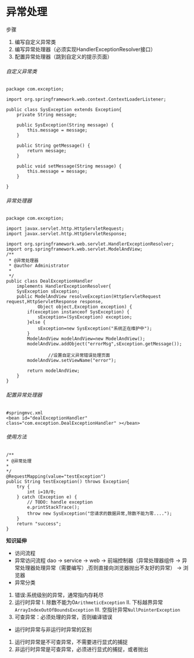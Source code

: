 # 异常处理
步骤
1. 编写自定义异常类
2. 编写异常处理器（必须实现HandlerExceptionResolver接口）
3. 配置异常处理器（跳到自定义的提示页面）

###### 自定义异常类

```
package com.exception;

import org.springframework.web.context.ContextLoaderListener;

public class SysException extends Exception{
    private String message;
	
    public SysException(String message) {
        this.message = message;
    }

    public String getMessage() {
        return message;
    }

    public void setMessage(String message) {
        this.message = message;
    }
	
}
```
###### 异常处理器

```
package com.exception;

import javax.servlet.http.HttpServletRequest;
import javax.servlet.http.HttpServletResponse;

import org.springframework.web.servlet.HandlerExceptionResolver;
import org.springframework.web.servlet.ModelAndView;
/**
 * @异常处理器
 * @author Administrator
 *
 */
public class DealExceptionHandler 
    implements HandlerExceptionResolver{
	SysException sException;
	public ModelAndView resolveException(HttpServletRequest request,HttpServletResponse response, 
            Object object,Exception exception) {
		if(exception instanceof SysException) {
		    sException=(SysException) exception;
		}else {
		    sException=new SysException("系统正在维护中");
		}
		ModelAndView modelAndView=new ModelAndView();
		modelAndView.addObject("errorMsg",sException.getMessage());
                
                //设置自定义异常错误处理页面
		modelAndView.setViewName("error");
		
		return modelAndView;
	}
}

```
###### 配置异常处理器

```
#springmvc.xml
<bean id="dealExceptionHandler" class="com.exception.DealExceptionHandler" ></bean>
```
###### 使用方法

```
/**
* @异常处理
* 
*/
@RequestMapping(value="testException")
public String testException() throws Exception{
    try {
        int i=10/0;
    } catch (Exception e) {
        // TODO: handle exception
        e.printStackTrace();
        throw new SysException("您请求的数据异常,除数不能为零....");
    }
    return "success";
}
```
**知识延伸**<br />
- 访问流程
- 异常访问流程
dao 
-> service 
-> web 
-> 前端控制器（异常处理器组件 
-> 异常处理器处理异常（需要编写）,否则直接向浏览器抛出不友好的异常）
-> 浏览器
- 异常分类
1. 错误:系统级别的异常，通常指内存耗尽
2. 运行时异常
    I. 除数不能为0`ArithmeticException`
    II. 下标越界异常`ArrayIndexOutOfBoundsException`
    III. 空指针异常`NullPointerException`
3. 可查异常：必须处理的异常，否则编译错误
- 运行时异常与非运行时异常的区别
1. 运行时异常是不可查异常，不需要进行显式的捕捉
2. 非运行时异常是可查异常，必须进行显式的捕捉，或者抛出



